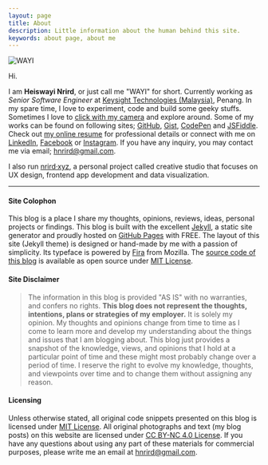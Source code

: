 ```yaml
---
layout: page
title: About
description: Little information about the human behind this site.
keywords: about page, about me
---
```


![WAYI](https://i.imgur.com/mOeqk9O.jpg)

Hi.

I am **Heiswayi Nrird**, or just call me "WAYI" for short. Currently working as _Senior Software Engineer_ at [Keysight Technologies (Malaysia)](https://www.keysight.com/main/home.jspx?lc=eng&cc=MY), Penang. In my spare time, I love to experiment, code and build some geeky stuffs. Sometimes I love to [click with my camera](https://heiswayi.github.io/my-photography/) and explore around. Some of my works can be found on following sites; [GitHub](http://heiswayi.github.io/my-repos/), [Gist](http://heiswayi.github.io/my-gists/), [CodePen](http://codepen.io/heiswayi/) and [JSFiddle](http://jsfiddle.net/user/heiswayi/). Check out [my online resume](https://heiswayi.github.io/resume/) for professional details or connect with me on [LinkedIn](https://my.linkedin.com/in/nrird), [Facebook](https://www.facebook.com/heiswayi.nrird) or [Instagram](https://instagram.com/heiswayi.nrird/). If you have any inquiry, you may contact me via email; [hnrird@gmail.com](mailto:hnrird@gmail.com).

I also run [nrird·xyz](http://nrird.xyz), a personal project called creative studio that focuses on UX design, frontend app development and data visualization.

---

#### Site Colophon

This blog is a place I share my thoughts, opinions, reviews, ideas, personal projects or findings. This blog is built with the excellent [Jekyll](http://jekyllrb.com), a static site generator and proudly hosted on [GitHub Pages](https://pages.github.com/) with FREE. The layout of this site (Jekyll theme) is designed or hand-made by me with a passion of simplicity. Its typeface is powered by [Fira](https://github.com/mozilla/Fira) from Mozilla. The [source code of this blog](http://github.com/heiswayi/heiswayi.github.io) is available as open source under [MIT License](http://heiswayi.github.io/mit-license).

#### Site Disclaimer

> The information in this blog is provided "AS IS" with no warranties, and confers no rights. **This blog does not represent the thoughts, intentions, plans or strategies of my employer.** It is solely my opinion. My thoughts and opinions change from time to time as I come to learn more and develop my understanding about the things and issues that I am blogging about. This blog just provides a snapshot of the knowledge, views, and opinions that I hold at a particular point of time and these might most probably change over a period of time. I reserve the right to evolve my knowledge, thoughts, and viewpoints over time and to change them without assigning any reason.

#### Licensing

Unless otherwise stated, all original code snippets presented on this blog is licensed under [MIT License](http://heiswayi.github.io/mit-license). All original photographs and text (my blog posts) on this website are licensed under [CC BY-NC 4.0 License](https://creativecommons.org/licenses/by-nc/4.0/). If you have any questions about using any part of these materials for commercial purposes, please write me an email at [hnrird@gmail.com](mailto:hnrird@gmail.com).
